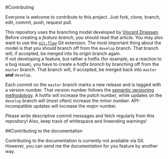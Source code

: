 #Contributing

Everyone is welcome to contribute to this project. Just fork, clone, branch, edit, commit, push, request pull.

This repository uses the branching model developed by [Vincent Driessen](http://nvie.com/posts/a-successful-git-branching-model/). Before creating a *feature branch*, you should read that article. You may also want to use the [`git-flow`](https://github.com/nvie/gitflow) Git extension. The most important thing about the model is that you should branch off from the `develop` branch. That branch will, if accepted, be merged into its origin branch again.  
If not developing a feature, but rather a hotfix (for example, as a reaction to a bug issue), you have to create a *hotfix branch* by branching off from the `master` branch. That branch will, if accepted, be merged back into `master` **and** `develop`.

Each commit on the `master` branch marks a new release and is tagged with a version number. That version number follows the [semantic versioning methodology](http://semver.org). A hotfix will increase the *patch* number, while updates on the `develop` branch will (most often) increase the *minor* number. API-incompatible updates will increase the *major* number.

Please write descriptive commit messages and fetch regularly from this repository! Also, keep track of whitespace and lineending warnings!



##Contributing to the documentation

Contributing to the documentation is currently not available via Git. However, you can send me the documentation for you feature by another way.
